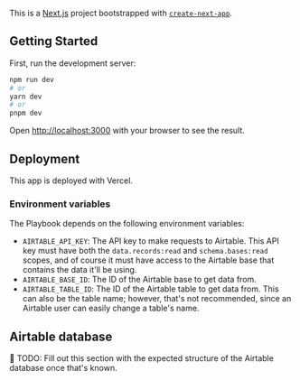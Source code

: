 This is a [Next.js](https://nextjs.org/) project bootstrapped with [`create-next-app`](https://github.com/vercel/next.js/tree/canary/packages/create-next-app).

## Getting Started

First, run the development server:

```bash
npm run dev
# or
yarn dev
# or
pnpm dev
```

Open [http://localhost:3000](http://localhost:3000) with your browser to see the result.

## Deployment

This app is deployed with Vercel.

### Environment variables

The Playbook depends on the following environment variables:
- `AIRTABLE_API_KEY`: The API key to make requests to Airtable. This API key must have both the `data.records:read` and `schema.bases:read` scopes, and of course it must have access to the Airtable base that contains the data it'll be using.
- `AIRTABLE_BASE_ID`: The ID of the Airtable base to get data from.
- `AIRTABLE_TABLE_ID`: The ID of the Airtable table to get data from. This can also be the table name; however, that's not recommended, since an Airtable user can easily change a table's name.

## Airtable database

🚨 TODO: Fill out this section with the expected structure of the Airtable database once that's known.
